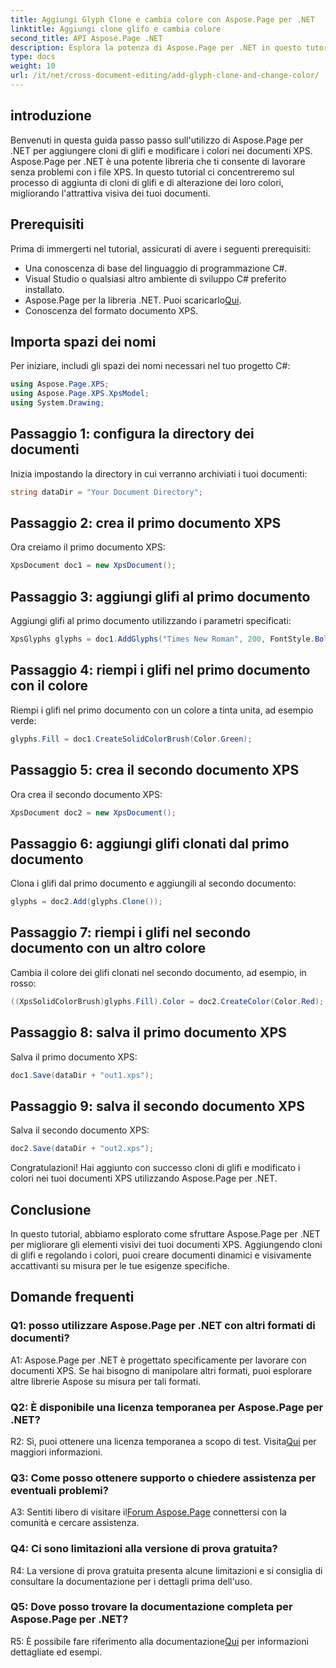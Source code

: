 ```yaml
---
title: Aggiungi Glyph Clone e cambia colore con Aspose.Page per .NET
linktitle: Aggiungi clone glifo e cambia colore
second_title: API Aspose.Page .NET
description: Esplora la potenza di Aspose.Page per .NET in questo tutorial completo. Impara ad aggiungere cloni di glifi e a modificare i colori nei documenti XPS senza sforzo.
type: docs
weight: 10
url: /it/net/cross-document-editing/add-glyph-clone-and-change-color/
---
```

## introduzione

Benvenuti in questa guida passo passo sull'utilizzo di Aspose.Page per .NET per aggiungere cloni di glifi e modificare i colori nei documenti XPS. Aspose.Page per .NET è una potente libreria che ti consente di lavorare senza problemi con i file XPS. In questo tutorial ci concentreremo sul processo di aggiunta di cloni di glifi e di alterazione dei loro colori, migliorando l'attrattiva visiva dei tuoi documenti.

## Prerequisiti

Prima di immergerti nel tutorial, assicurati di avere i seguenti prerequisiti:

- Una conoscenza di base del linguaggio di programmazione C#.
- Visual Studio o qualsiasi altro ambiente di sviluppo C# preferito installato.
-  Aspose.Page per la libreria .NET. Puoi scaricarlo[Qui](https://releases.aspose.com/page/net/).
- Conoscenza del formato documento XPS.

## Importa spazi dei nomi

Per iniziare, includi gli spazi dei nomi necessari nel tuo progetto C#:

```csharp
using Aspose.Page.XPS;
using Aspose.Page.XPS.XpsModel;
using System.Drawing;
```

## Passaggio 1: configura la directory dei documenti

Inizia impostando la directory in cui verranno archiviati i tuoi documenti:

```csharp
string dataDir = "Your Document Directory";
```

## Passaggio 2: crea il primo documento XPS

Ora creiamo il primo documento XPS:

```csharp
XpsDocument doc1 = new XpsDocument();
```

## Passaggio 3: aggiungi glifi al primo documento

Aggiungi glifi al primo documento utilizzando i parametri specificati:

```csharp
XpsGlyphs glyphs = doc1.AddGlyphs("Times New Roman", 200, FontStyle.Bold, 50, 250, "Test");
```

## Passaggio 4: riempi i glifi nel primo documento con il colore

Riempi i glifi nel primo documento con un colore a tinta unita, ad esempio verde:

```csharp
glyphs.Fill = doc1.CreateSolidColorBrush(Color.Green);
```

## Passaggio 5: crea il secondo documento XPS

Ora crea il secondo documento XPS:

```csharp
XpsDocument doc2 = new XpsDocument();
```

## Passaggio 6: aggiungi glifi clonati dal primo documento

Clona i glifi dal primo documento e aggiungili al secondo documento:

```csharp
glyphs = doc2.Add(glyphs.Clone());
```

## Passaggio 7: riempi i glifi nel secondo documento con un altro colore

Cambia il colore dei glifi clonati nel secondo documento, ad esempio, in rosso:

```csharp
((XpsSolidColorBrush)glyphs.Fill).Color = doc2.CreateColor(Color.Red);
```

## Passaggio 8: salva il primo documento XPS

Salva il primo documento XPS:

```csharp
doc1.Save(dataDir + "out1.xps");
```

## Passaggio 9: salva il secondo documento XPS

Salva il secondo documento XPS:

```csharp
doc2.Save(dataDir + "out2.xps");
```

Congratulazioni! Hai aggiunto con successo cloni di glifi e modificato i colori nei tuoi documenti XPS utilizzando Aspose.Page per .NET.

## Conclusione

In questo tutorial, abbiamo esplorato come sfruttare Aspose.Page per .NET per migliorare gli elementi visivi dei tuoi documenti XPS. Aggiungendo cloni di glifi e regolando i colori, puoi creare documenti dinamici e visivamente accattivanti su misura per le tue esigenze specifiche.

## Domande frequenti

### Q1: posso utilizzare Aspose.Page per .NET con altri formati di documenti?

A1: Aspose.Page per .NET è progettato specificamente per lavorare con documenti XPS. Se hai bisogno di manipolare altri formati, puoi esplorare altre librerie Aspose su misura per tali formati.

### Q2: È disponibile una licenza temporanea per Aspose.Page per .NET?

 R2: Sì, puoi ottenere una licenza temporanea a scopo di test. Visita[Qui](https://purchase.aspose.com/temporary-license/) per maggiori informazioni.

### Q3: Come posso ottenere supporto o chiedere assistenza per eventuali problemi?

 A3: Sentiti libero di visitare il[Forum Aspose.Page](https://forum.aspose.com/c/page/39) connettersi con la comunità e cercare assistenza.

### Q4: Ci sono limitazioni alla versione di prova gratuita?

R4: La versione di prova gratuita presenta alcune limitazioni e si consiglia di consultare la documentazione per i dettagli prima dell'uso.

### Q5: Dove posso trovare la documentazione completa per Aspose.Page per .NET?

 R5: È possibile fare riferimento alla documentazione[Qui](https://reference.aspose.com/page/net/) per informazioni dettagliate ed esempi.